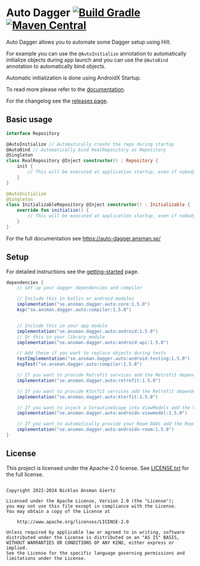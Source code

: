 Auto Dagger [![Build Gradle](https://github.com/ansman/auto-dagger/actions/workflows/gradle.yml/badge.svg?branch=main)](https://github.com/ansman/auto-dagger/actions/workflows/gradle.yml) [![Maven Central](https://img.shields.io/maven-central/v/se.ansman.dagger.auto/core.svg)](https://central.sonatype.com/search?namespace=se.ansman.dagger.auto)
===
Auto Dagger allows you to automate some Dagger setup using Hilt.

For example you can use the `@AutoInitialize` annotation to automatically initialize objects
during app launch and you can use the `@AutoBind` annotation to automatically bind objects.

Automatic initialization is done using AndroidX Startup.

To read more please refer to the [documentation](https://auto-dagger.ansman.se/).

For the changelog see the [releases page](https://github.com/ansman/auto-dagger/releases).

Basic usage
---
```kotlin
interface Repository

@AutoInitialize // Automatically create the repo during startup
@AutoBind // Automatically bind RealRepository as Repository
@Singleton
class RealRepository @Inject constructor() : Repository {
    init {
        // This will be executed at application startup, even if nobody injects it.
    }
}

@AutoInitialize
@Singleton
class InitializableRepository @Inject constructor() : Initializable {
    override fun initialize() {
        // This will be executed at application startup, even if nobody injects it.
    }
}

```

For the full documentation see https://auto-dagger.ansman.se/

Setup
---
For detailed instructions see the [getting-started](https://auto-dagger.ansman.se/latest/getting-started/) page.
```groovy
dependencies {
    // Set up your dagger dependencies and compiler

    // Include this in kotlin or android modules
    implementation("se.ansman.dagger.auto:core:1.5.0")
    ksp("se.ansman.dagger.auto:compiler:1.5.0")


    // Include this in your app module
    implementation("se.ansman.dagger.auto:android:1.5.0")
    // Or this in your library module
    implementation("se.ansman.dagger.auto:android-api:1.5.0")

    // Add these if you want to replace objects during tests
    testImplementation("se.ansman.dagger.auto:android-testing:1.5.0")
    kspTest("se.ansman.dagger.auto:compiler:1.5.0")

    // If you want to provide Retrofit services add the Retrofit dependency
    implementation("se.ansman.dagger.auto:retrofit:1.5.0")

    // If you want to provide Ktorfit services add the Retrofit dependency
    implementation("se.ansman.dagger.auto:ktorfit:1.5.0")

    // If you want to inject a CoroutineScope into ViewModels add the ViewModel dependency
    implementation("se.ansman.dagger.auto:androidx-viewmodel:1.5.0")

    // If you want to automatically provide your Room DAOs add the Room dependency
    implementation("se.ansman.dagger.auto:androidx-room:1.5.0")
}
```

License
---
This project is licensed under the Apache-2.0 license. See [LICENSE.txt](LICENSE.txt) for the full license.
```plain

Copyright 2022-2024 Nicklas Ansman Giertz

Licensed under the Apache License, Version 2.0 (the "License");
you may not use this file except in compliance with the License.
You may obtain a copy of the License at

    http://www.apache.org/licenses/LICENSE-2.0

Unless required by applicable law or agreed to in writing, software
distributed under the License is distributed on an "AS IS" BASIS,
WITHOUT WARRANTIES OR CONDITIONS OF ANY KIND, either express or implied.
See the License for the specific language governing permissions and
limitations under the License.
```
